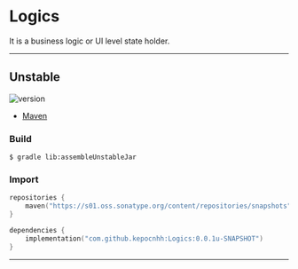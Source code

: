 # Logics
It is a business logic or UI level state holder.

---

## Unstable

![version](https://img.shields.io/static/v1?label=version&message=0.0.1u-SNAPSHOT&labelColor=212121&color=2962ff&style=flat)

- [Maven](https://s01.oss.sonatype.org/content/repositories/snapshots/com/github/kepocnhh/Logics/0.0.1u-SNAPSHOT)

### Build
```
$ gradle lib:assembleUnstableJar
```

### Import
```kotlin
repositories {
    maven("https://s01.oss.sonatype.org/content/repositories/snapshots")
}

dependencies {
    implementation("com.github.kepocnhh:Logics:0.0.1u-SNAPSHOT")
}
```

---
